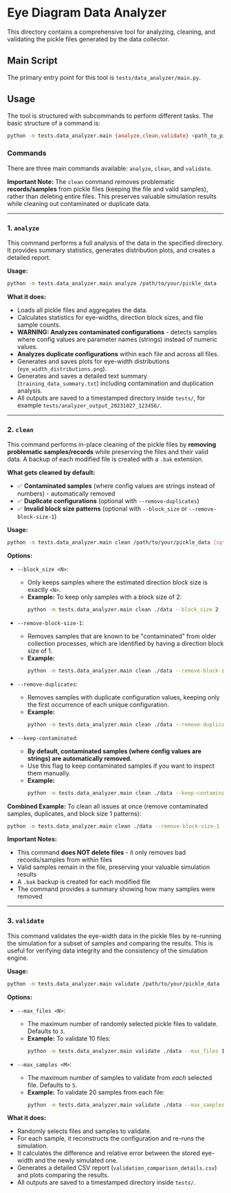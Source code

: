 # Eye Diagram Data Analyzer

This directory contains a comprehensive tool for analyzing, cleaning, and validating the pickle files generated by the data collector.

## Main Script

The primary entry point for this tool is `tests/data_analyzer/main.py`.

## Usage

The tool is structured with subcommands to perform different tasks. The basic structure of a command is:

```bash
python -m tests.data_analyzer.main {analyze,clean,validate} <path_to_pickle_dir> [options]
```

### Commands

There are three main commands available: `analyze`, `clean`, and `validate`.

**Important Note:** The `clean` command removes problematic **records/samples** from pickle files (keeping the file and valid samples), rather than deleting entire files. This preserves valuable simulation results while cleaning out contaminated or duplicate data.

---

### 1. `analyze`

This command performs a full analysis of the data in the specified directory. It provides summary statistics, generates distribution plots, and creates a detailed report.

**Usage:**
```bash
python -m tests.data_analyzer.main analyze /path/to/your/pickle_data
```

**What it does:**
-   Loads all pickle files and aggregates the data.
-   Calculates statistics for eye-widths, direction block sizes, and file sample counts.
-   **WARNING: Analyzes contaminated configurations** - detects samples where config values are parameter names (strings) instead of numeric values.
-   **Analyzes duplicate configurations** within each file and across all files.
-   Generates and saves plots for eye-width distributions (`eye_width_distributions.png`).
-   Generates and saves a detailed text summary (`training_data_summary.txt`) including contamination and duplication analysis.
-   All outputs are saved to a timestamped directory inside `tests/`, for example `tests/analyzer_output_20231027_123456/`.

---

### 2. `clean`

This command performs in-place cleaning of the pickle files by **removing problematic samples/records** while preserving the files and their valid data. A backup of each modified file is created with a `.bak` extension.

**What gets cleaned by default:**
- ✅ **Contaminated samples** (where config values are strings instead of numbers) - automatically removed
- ✅ **Duplicate configurations** (optional with `--remove-duplicates`)
- ✅ **Invalid block size patterns** (optional with `--block_size` or `--remove-block-size-1`)

**Usage:**
```bash
python -m tests.data_analyzer.main clean /path/to/your/pickle_data [options]
```

**Options:**

-   `--block_size <N>`:
    -   Only keeps samples where the estimated direction block size is exactly `<N>`.
    -   **Example:** To keep only samples with a block size of 2:
        ```bash
        python -m tests.data_analyzer.main clean ./data --block_size 2
        ```

-   `--remove-block-size-1`:
    -   Removes samples that are known to be "contaminated" from older collection processes, which are identified by having a direction block size of 1.
    -   **Example:**
        ```bash
        python -m tests.data_analyzer.main clean ./data --remove-block-size-1
        ```

-   `--remove-duplicates`:
    -   Removes samples with duplicate configuration values, keeping only the first occurrence of each unique configuration.
    -   **Example:**
        ```bash
        python -m tests.data_analyzer.main clean ./data --remove-duplicates
        ```

-   `--keep-contaminated`:
    -   **By default, contaminated samples (where config values are strings) are automatically removed.**
    -   Use this flag to keep contaminated samples if you want to inspect them manually.
    -   **Example:**
        ```bash
        python -m tests.data_analyzer.main clean ./data --keep-contaminated
        ```

**Combined Example:**
To clean all issues at once (remove contaminated samples, duplicates, and block size 1 patterns):
```bash
python -m tests.data_analyzer.main clean ./data --remove-block-size-1 --remove-duplicates
```

**Important Notes:**
- This command **does NOT delete files** - it only removes bad records/samples from within files
- Valid samples remain in the file, preserving your valuable simulation results
- A `.bak` backup is created for each modified file
- The command provides a summary showing how many samples were removed

---

### 3. `validate`

This command validates the eye-width data in the pickle files by re-running the simulation for a subset of samples and comparing the results. This is useful for verifying data integrity and the consistency of the simulation engine.

**Usage:**
```bash
python -m tests.data_analyzer.main validate /path/to/your/pickle_data [options]
```

**Options:**

-   `--max_files <N>`:
    -   The maximum number of randomly selected pickle files to validate. Defaults to `3`.
    -   **Example:** To validate 10 files:
        ```bash
        python -m tests.data_analyzer.main validate ./data --max_files 10
        ```

-   `--max_samples <M>`:
    -   The maximum number of samples to validate from *each* selected file. Defaults to `5`.
    -   **Example:** To validate 20 samples from each file:
        ```bash
        python -m tests.data_analyzer.main validate ./data --max_samples 20
        ```

**What it does:**
-   Randomly selects files and samples to validate.
-   For each sample, it reconstructs the configuration and re-runs the simulation.
-   It calculates the difference and relative error between the stored eye-width and the newly simulated one.
-   Generates a detailed CSV report (`validation_comparison_details.csv`) and plots comparing the results.
-   All outputs are saved to a timestamped directory inside `tests/`.
